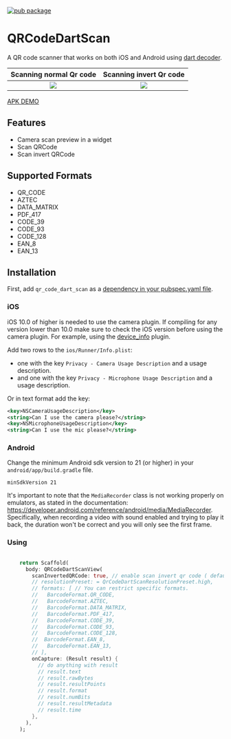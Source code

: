 [![pub package](https://img.shields.io/pub/v/qr_code_dart_scan.svg)](https://pub.dev/packages/qr_code_dart_scan)

# QRCodeDartScan

A QR code scanner that works on both iOS and Android using [dart decoder](https://github.com/shirne/zxing-dart).

Scanning normal Qr code             |  Scanning invert Qr code 
:-------------------------:|:-------------------------:
![](https://raw.githubusercontent.com/RafaelBarbosatec/qr_code_dart_scan/main/img/normal.jpg)  |  ![](https://raw.githubusercontent.com/RafaelBarbosatec/qr_code_dart_scan/main/img/inverted.jpg)

[APK DEMO](https://github.com/RafaelBarbosatec/qr_code_dart_scan/raw/main/apk/demo.apk)

## Features

- Camera scan preview in a widget
- Scan QRCode
- Scan invert QRCode

## Supported Formats

- QR_CODE
- AZTEC
- DATA_MATRIX
- PDF_417
- CODE_39
- CODE_93
- CODE_128
- EAN_8
- EAN_13

## Installation

First, add `qr_code_dart_scan` as a [dependency in your pubspec.yaml file](https://flutter.dev/using-packages/).

### iOS

iOS 10.0 of higher is needed to use the camera plugin. If compiling for any version lower than 10.0 make sure to check the iOS version before using the camera plugin. For example, using the [device_info](https://pub.dev/packages/device_info) plugin.

Add two rows to the `ios/Runner/Info.plist`:

* one with the key `Privacy - Camera Usage Description` and a usage description.
* and one with the key `Privacy - Microphone Usage Description` and a usage description.

Or in text format add the key:

```xml
<key>NSCameraUsageDescription</key>
<string>Can I use the camera please?</string>
<key>NSMicrophoneUsageDescription</key>
<string>Can I use the mic please?</string>
```

### Android

Change the minimum Android sdk version to 21 (or higher) in your `android/app/build.gradle` file.

```
minSdkVersion 21
```

It's important to note that the `MediaRecorder` class is not working properly on emulators, as stated in the documentation: https://developer.android.com/reference/android/media/MediaRecorder. Specifically, when recording a video with sound enabled and trying to play it back, the duration won't be correct and you will only see the first frame.


### Using

```dart

    return Scaffold(
      body: QRCodeDartScanView(
        scanInvertedQRCode: true, // enable scan invert qr code ( default = false)
        // resolutionPreset: = QrCodeDartScanResolutionPreset.high,
        // formats: [ // You can restrict specific formats.
        //   BarcodeFormat.QR_CODE,
        //   BarcodeFormat.AZTEC,
        //   BarcodeFormat.DATA_MATRIX,
        //   BarcodeFormat.PDF_417,
        //   BarcodeFormat.CODE_39,
        //   BarcodeFormat.CODE_93,
        //   BarcodeFormat.CODE_128,
        //  BarcodeFormat.EAN_8,
        //   BarcodeFormat.EAN_13,
        // ],
        onCapture: (Result result) {
          // do anything with result
          // result.text
          // result.rawBytes
          // result.resultPoints
          // result.format
          // result.numBits
          // result.resultMetadata
          // result.time
        },
      ),
    );
    
```
